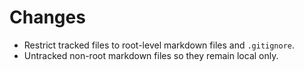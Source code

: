 # Changes

- Restrict tracked files to root-level markdown files and `.gitignore`.
- Untracked non-root markdown files so they remain local only.

